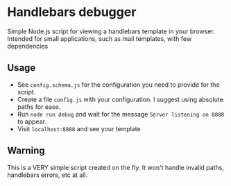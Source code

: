# Handlebars debugger

Simple Node.js script for viewing a handlebars template in your browser. Intended for small applications, such as mail templates, with few dependencies

## Usage
- See `config.schema.js` for the configuration you need to provide for the script.
- Create a file `config.js` with your configuration. I suggest using absolute paths for ease.
- Run `node run debug` and wait for the message `Server listening on 8888` to appear.
- Visit `localhost:8888` and see your template

## Warning
This is a VERY simple script created on the fly. It won't handle invalid paths, handlebars errors, etc at all.